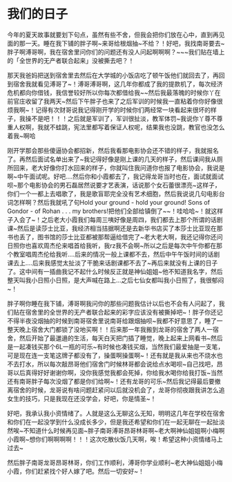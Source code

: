 # 我们的日子


今年的夏天故事就要划下句点，虽然有些不舍，但我会把你们放在心中，直到再见面的那一天。睡在我下铺的胖子啊~来哥给根烟抽~不给？！好吧，我找南哥要去~胖子啊溥哥啊，我在宿舍里问你们的问题还有没人问起啊啊啊？~~~我们贴在墙上的「全世界的无产者联合起来」没被撕去吧？！ 

那天我爸妈把送到宿舍里去然后在大学城的小饭店吃了顿午饭他们就回去了，再回到宿舍我就看见溥哥了~！溥哥溥哥啊，这几年你都成了我的提款机了，每次经济危机都向你借钱，我信誉较好所以你每次都借给我~~然后我最落魄的时候你丫在前官庄收留了我两天~然后下午胖子也来了之后军训的时候我一直粘着你你好像很烦我啊~！记得有次财哥说我记得刚开学的时候你们两经常一块看起来很坏的样子，我操不是吧！！！之后就是军训了，军训很扯淡，教军体罚~我说你丫尊不尊重人权啊，我就不蛙跳，宪法里都写着保证人权呢，结果我也没跳，教官也没怎么着我~啊哈

刚开学那会那些傻逼协会都招新，然后我看那电影协会还不错的样子，我就报名了。再然后面试名单出来了~我记得好像是刚上课的几天的样子，然后课间我从厕所回来，老大好像你打水回来的样子，你就叫住我问道你也报了电影协会，我说是啊~中午面试呢。好吧....然后你和小霞都去了，我记得龙哥当时也在，面试就面试呗~那个电影协会的男石磊居然说要才艺表演，话说那个女石蕾很漂亮~这样子，你们一个一都上去唱歌了，我是歌盲耶完全没有艺术细胞，然后我说说几句电影台词怎样啊？然后我就吼了句Hold your ground - hold your ground! Sons of Gondor - of Rohan . . . my brothers!把他们全部给镇倒了~~！哇哈哈~！就这样子入会了~！之后老大小霞我们每周三咦好像是周四，我们都去上那个所谓的话剧课~然后是读莎士比亚，我经济相当拮据啊还是去新华书店买了本莎士比亚现在那书也丢了，图书馆的莎士比亚都被那帮逼给借完了~老大老大啊，我还记得你还问日照你也喜欢周杰伦来唱首给我听，我rz我不会啊~所以之后是每次中午你都在那个教室唱周杰伦给我听....后来的情况一般上课都不去，然后中午午饭时间的话剧课去上....后来我感觉太扯淡了干脆来话剧课都不去了~再后来就没有上课的日子了。这中间有一插曲我记不起什么时候反正就是神仙姐姐~他不知道我名字，然后整天叫我小日照小日照，是大声喊在路上...之后七仙女都叫我小日照了，我很郁闷~！

胖子啊你睡在我下铺，溥哥啊我问你的那些问题我估计以后也不会有人问起了，我们贴在宿舍里的全世界的无产者联合起来的彩字应该没有被撕掉吧~！胖子你还记不得半夜没烟抽的时候到南哥宿舍里说南哥给跟烟抽呗~我都不好意思了，睡了一整天晚上宿舍大门都锁了没地买啊！！后来那一年我搬到龙哥的宿舍了两人一宿舍，然后开始了最邋遢的生活，每天白天把门插了睡觉，晚上起来上网看书~然后是一起凑钱买那个6L一瓶的可乐~有时候也凑钱买烟，当然我们最爱抽是一支笔，可是现在连一支笔这牌子都没有了，操蛋啊操蛋啊~！还有就是我从来也不烧水也不去打水，所以每次敲昂哥他们宿舍门时候林哥都会说给点水喝呗~自己找吧，昂哥以后真得好好谢谢你啊，没你我感觉我都会死掉，你给我水喝你给我打饭~当然还有南哥胖子每次没烟了都是你们给啊~！还有龙哥的可乐~然后我记得最后要撤离宿舍的时候，龙哥说有啥问题赶紧问以后就没机会了，龙哥你彻夜跟我讲怎么追女生的技巧，只是我现在还没学会，好吧，你是情圣~！

好吧，我承认我小资情绪了。人就是这么无聊这么无知，明明这几年在学校在宿舍和你们在一起没学到什么没成长多少，但是我还希望和你们在一起无聊在一起扯淡然唉~不知道什么时候再见面~胖子南哥溥哥昂哥林哥啊~老大啊神仙姐姐啊小梅啊小霞啊~想你们啊啊啊啊！！！这次吃散伙饭几天啊，唉！希望这种小资情绪马上过去~ 

然后胖子南哥龙哥昂哥林哥，你们工作顺利，溥哥你学业顺利~老大神仙姐姐小梅小霞，你们赶紧找个好人嫁了吧。然后一切安好~！


